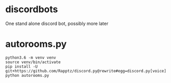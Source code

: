 # discordbots
One stand alone discord bot, possibly more later

# autorooms.py

```
python3.6 -m venv venv
source venv/bin/activate
pip install -U git+https://github.com/Rapptz/discord.py@rewrite#egg=discord.py[voice]
python autorooms.py
```
